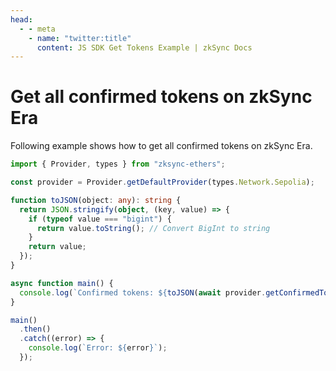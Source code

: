```yaml
---
head:
  - - meta
    - name: "twitter:title"
      content: JS SDK Get Tokens Example | zkSync Docs
---
```


# Get all confirmed tokens on zkSync Era

Following example shows how to get all confirmed tokens on zkSync Era.

```ts
import { Provider, types } from "zksync-ethers";

const provider = Provider.getDefaultProvider(types.Network.Sepolia);

function toJSON(object: any): string {
  return JSON.stringify(object, (key, value) => {
    if (typeof value === "bigint") {
      return value.toString(); // Convert BigInt to string
    }
    return value;
  });
}

async function main() {
  console.log(`Confirmed tokens: ${toJSON(await provider.getConfirmedTokens())}`);
}

main()
  .then()
  .catch((error) => {
    console.log(`Error: ${error}`);
  });
```
